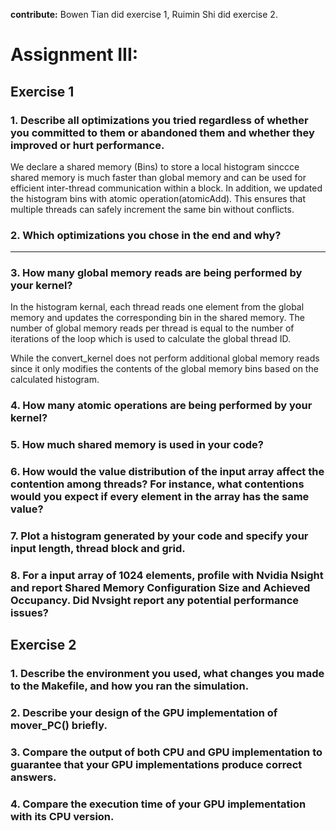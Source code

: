 **contribute:** Bowen Tian did exercise 1, Ruimin Shi did exercise 2.

# Assignment III:

## Exercise 1

### 1. Describe all optimizations you tried regardless of whether you committed to them or abandoned them and whether they improved or hurt performance. 
We declare a shared memory (Bins) to store a local histogram sinccce shared memory is much faster than global memory and can be used for efficient inter-thread communication within a block. In addition, we updated the histogram bins with atomic operation(atomicAdd). This ensures that multiple threads can safely increment the same bin without conflicts. 
### 2. Which optimizations you chose in the end and why? 
------------------------------------------
### 3. How many global memory reads are being performed by your kernel? 
In the histogram kernal, each thread reads one element from the global memory and updates the corresponding bin in the shared memory. The number of global memory reads per thread is equal to the number of iterations of the loop which is used to calculate the global thread ID.

While the convert_kernel does not perform additional global memory reads since it only modifies the contents of the global memory bins based on the calculated histogram.
### 4. How many atomic operations are being performed by your kernel? 
### 5. How much shared memory is used in your code?
### 6. How would the value distribution of the input array affect the contention among threads? For instance, what contentions would you expect if every element in the array has the same value?
### 7. Plot a histogram generated by your code and specify your input length, thread block and grid.
### 8. For a input array of 1024 elements, profile with Nvidia Nsight and report Shared Memory Configuration Size and Achieved Occupancy. Did Nvsight report any potential performance issues?

## Exercise 2
### 1. Describe the environment you used, what changes you made to the Makefile, and how you ran the simulation.
### 2. Describe your design of the GPU implementation of mover_PC() briefly. 
### 3. Compare the output of both CPU and GPU implementation to guarantee that your GPU implementations produce correct answers.
### 4. Compare the execution time of your GPU implementation with its CPU version.


